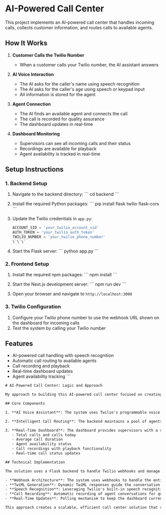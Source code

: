 # AI-Powered Call Center

This project implements an AI-powered call center that handles incoming calls, collects customer information, and routes calls to available agents.

## How It Works

1. **Customer Calls the Twilio Number**
   - When a customer calls your Twilio number, the AI assistant answers

2. **AI Voice Interaction**
   - The AI asks for the caller's name using speech recognition
   - The AI asks for the caller's age using speech or keypad input
   - All information is stored for the agent

3. **Agent Connection**
   - The AI finds an available agent and connects the call
   - The call is recorded for quality assurance
   - The dashboard updates in real-time

4. **Dashboard Monitoring**
   - Supervisors can see all incoming calls and their status
   - Recordings are available for playback
   - Agent availability is tracked in real-time

## Setup Instructions

### 1. Backend Setup

1. Navigate to the backend directory:
   \`\`\`
   cd backend
   \`\`\`

2. Install the required Python packages:
   \`\`\`
   pip install flask twilio flask-cors
   \`\`\`

3. Update the Twilio credentials in `app.py`:
   ```python
   ACCOUNT_SID = 'your_twilio_account_sid'
   AUTH_TOKEN = 'your_twilio_auth_token'
   TWILIO_NUMBER = 'your_twilio_phone_number'
   \`\`\`

4. Start the Flask server:
   \`\`\`
   python app.py
   \`\`\`

### 2. Frontend Setup

1. Install the required npm packages:
   \`\`\`
   npm install
   \`\`\`

2. Start the Next.js development server:
   \`\`\`
   npm run dev
   \`\`\`

3. Open your browser and navigate to `http://localhost:3000`

### 3. Twilio Configuration

1. Configure your Twilio phone number to use the webhook URL shown on the dashboard for incoming calls
2. Test the system by calling your Twilio number

## Features

- AI-powered call handling with speech recognition
- Automatic call routing to available agents
- Call recording and playback
- Real-time dashboard updates
- Agent availability tracking
\`\`\`

```txt file="explanation.txt"
# AI-Powered Call Center: Logic and Approach

My approach to building this AI-powered call center focused on creating a seamless experience for callers while providing comprehensive monitoring capabilities for supervisors.

## Core Components

1. **AI Voice Assistant**: The system uses Twilio's programmable voice capabilities to create an interactive voice response system. When a caller reaches the Twilio number, they're greeted by an AI assistant that collects their name (using speech recognition) and age (via speech or keypad input). This information is stored and passed to the human agent who eventually takes the call.

2. **Intelligent Call Routing**: The backend maintains a pool of agents with real-time status tracking (Available, Busy, Offline). When a caller completes the AI interaction, the system automatically finds an available agent and connects the call. If all agents are busy, the caller is informed and asked to try again later.

3. **Real-Time Dashboard**: The dashboard provides supervisors with a comprehensive view of call center operations, including:
   - Total calls and calls today
   - Average call duration
   - Agent availability status
   - Call recordings with playback functionality
   - Real-time call status updates

## Technical Implementation

The solution uses a Flask backend to handle Twilio webhooks and manage call flow, while a Next.js frontend provides the monitoring dashboard. Key technical aspects include:

- **Webhook Architecture**: The system uses webhooks to handle the entire call flow, from initial answer to agent connection
- **TwiML Generation**: Dynamic TwiML responses guide the conversation based on caller input
- **Speech Recognition**: Leveraging Twilio's built-in speech recognition capabilities
- **Call Recording**: Automatic recording of agent conversations for quality assurance
- **Real-Time Updates**: Polling mechanism to keep the dashboard current with minimal latency

This approach creates a scalable, efficient call center solution that reduces agent workload by automating initial customer interactions while maintaining a high-quality customer experience.
